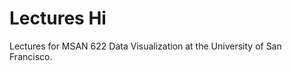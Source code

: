 Lectures Hi
==============================

Lectures for MSAN 622 Data Visualization at the University of San Francisco.
